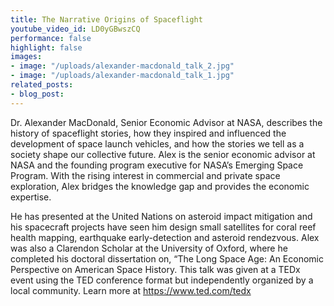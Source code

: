 ```yaml
---
title: The Narrative Origins of Spaceflight
youtube_video_id: LD0yGBwszCQ
performance: false
highlight: false
images:
- image: "/uploads/alexander-macdonald_talk_2.jpg"
- image: "/uploads/alexander-macdonald_talk_1.jpg"
related_posts:
- blog_post: 
---
```


Dr. Alexander MacDonald, Senior Economic Advisor at NASA, describes the history of spaceflight stories, how they inspired and influenced the development of space launch vehicles, and how the stories we tell as a society shape our collective future. 
 Alex is the senior economic advisor at NASA and the founding program executive for NASA’s Emerging Space Program. With the rising interest in commercial and private space exploration, Alex bridges the knowledge gap and provides the economic expertise.

He has presented at the United Nations on asteroid impact mitigation and his spacecraft projects have seen him design small satellites for coral reef health mapping, earthquake early-detection and asteroid rendezvous. Alex was also a Clarendon Scholar at the University of Oxford, where he completed his doctoral dissertation on, “The Long Space Age: An Economic Perspective on American Space History. This talk was given at a TEDx event using the TED conference format but independently organized by a local community. Learn more at https://www.ted.com/tedx
